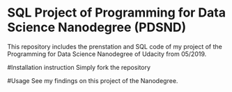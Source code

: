 # SQL Project of Programming for Data Science Nanodegree (PDSND)
This repository includes the prenstation and SQL code of my project of the Programming for Data Science Nanodegree of Udacity from 05/2019.

#Installation instruction
Simply fork the repository

#Usage
See my findings on this project of the Nanodegree.
